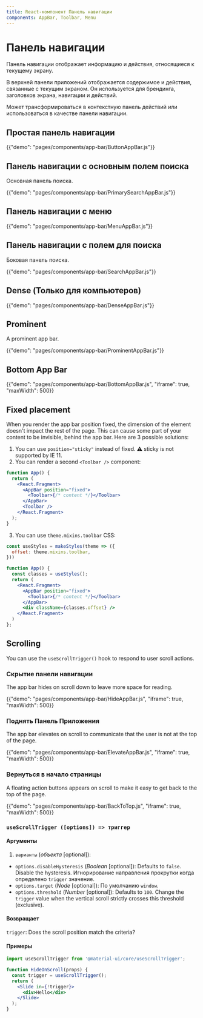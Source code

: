 ```yaml
---
title: React-компонент Панель навигации
components: AppBar, Toolbar, Menu
---
```


# Панель навигации

<p class="description">Панель навигации отображает информацию и действия, относящиеся к текущему экрану.</p>

В [](https://material.io/design/components/app-bars-top.html)верхней панели приложений</a> отображается содержимое и действия, связанные с текущим экраном. Он используется для брендинга, заголовков экрана, навигации и действий.

Может трансформироваться в контекстную панель действий или использоваться в качестве панели навигации.

## Простая панель навигации

{{"demo": "pages/components/app-bar/ButtonAppBar.js"}}

## Панель навигации с основным полем поиска

Основная панель поиска.

{{"demo": "pages/components/app-bar/PrimarySearchAppBar.js"}}

## Панель навигации с меню

{{"demo": "pages/components/app-bar/MenuAppBar.js"}}

## Панель навигации с полем для поиска

Боковая панель поиска.

{{"demo": "pages/components/app-bar/SearchAppBar.js"}}

## Dense (Только для компьютеров)

{{"demo": "pages/components/app-bar/DenseAppBar.js"}}

## Prominent

A prominent app bar.

{{"demo": "pages/components/app-bar/ProminentAppBar.js"}}

## Bottom App Bar

{{"demo": "pages/components/app-bar/BottomAppBar.js", "iframe": true, "maxWidth": 500}}

## Fixed placement

When you render the app bar position fixed, the dimension of the element doesn't impact the rest of the page. This can cause some part of your content to be invisible, behind the app bar. Here are 3 possible solutions:

1. You can use `position="sticky"` instead of fixed. ⚠️ sticky is not supported by IE 11.
2. You can render a second `<Toolbar />` component:

```jsx
function App() {
  return (
    <React.Fragment>
      <AppBar position="fixed">
        <Toolbar>{/* content */}</Toolbar>
      </AppBar>
      <Toolbar />
    </React.Fragment>
  );
}
```

3. You can use `theme.mixins.toolbar` CSS:

```jsx
const useStyles = makeStyles(theme => ({
  offset: theme.mixins.toolbar,
}))

function App() {
  const classes = useStyles();
  return (
    <React.Fragment>
      <AppBar position="fixed">
        <Toolbar>{/* content */}</Toolbar>
      </AppBar>
      <div className={classes.offset} />
    </React.Fragment>
  )
};
```

## Scrolling

You can use the `useScrollTrigger()` hook to respond to user scroll actions.

### Скрытие панели навигации

The app bar hides on scroll down to leave more space for reading.

{{"demo": "pages/components/app-bar/HideAppBar.js", "iframe": true, "maxWidth": 500}}

### Поднять Панель Приложения

The app bar elevates on scroll to communicate that the user is not at the top of the page.

{{"demo": "pages/components/app-bar/ElevateAppBar.js", "iframe": true, "maxWidth": 500}}

### Вернуться в начало страницы

A floating action buttons appears on scroll to make it easy to get back to the top of the page.

{{"demo": "pages/components/app-bar/BackToTop.js", "iframe": true, "maxWidth": 500}}

### `useScrollTrigger ([options]) => триггер`

#### Аргументы

1. `варианты` (*объекта* [optional]):

- `options.disableHysteresis` (*Boolean* [optional]): Defaults to `false`. Disable the hysteresis. Игнорирование направления прокрутки когда определено `trigger` значение.
- `options.target` (*Node* [optional]): По умолчанию `window`.
- `options.threshold` (*Number* [optional]): Defaults to `100`. Change the `trigger` value when the vertical scroll strictly crosses this threshold (exclusive).

#### Возвращает

`trigger`: Does the scroll position match the criteria?

#### Примеры

```jsx
import useScrollTrigger from '@material-ui/core/useScrollTrigger';

function HideOnScroll(props) {
  const trigger = useScrollTrigger();
  return (
    <Slide in={!trigger}>
      <div>Hello</div>
    </Slide>
  );
}
```